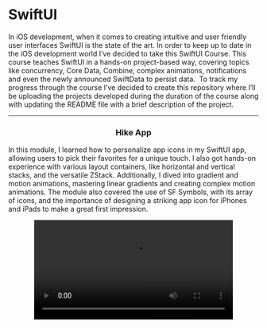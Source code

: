 # SwiftUI


In iOS development,  when it comes to creating intuitive and user friendly user interfaces SwiftUI is the state of the art.
In order to keep up to date in the iOS development world I’ve decided to take this SwiftUI Course. 
This course teaches SwiftUI in a hands-on project-based way, covering topics  like concurrency, Core Data, Combine, complex animations, notifications and even the newly announced SwiftData to persist data. 
To track my progress through the course I’ve decided to create this repository where I’ll be uploading the projects developed during the duration of the course along with updating the README file with a brief description of the project. 

---
<h3 align="center">Hike App</h3>
 
 In this module, I learned how to personalize app icons in my SwiftUI app, allowing users to pick their favorites for a unique touch. I also got hands-on experience with various layout containers, like horizontal and vertical stacks, and the versatile ZStack. Additionally, I dived into gradient and motion animations, mastering linear gradients and creating complex motion animations. The module also covered the use of SF Symbols, with its array of icons, and the importance of designing a striking app icon for iPhones and iPads to make a great first impression. 

<div align="center">
  <video src="https://github.com/simaosamouco/SwiftUI/assets/37107794/c4aac4a9-b194-4cbd-9489-6cda8adce5e6" width="400" />
</div>









 
   
